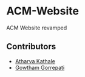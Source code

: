 # ACM-Website
ACM Website revamped


## Contributors
* [Atharva Kathale](https://github.com/Atharva-K12)
* [Gowtham Gorrepati](https://github.com/GowthamG30/)
